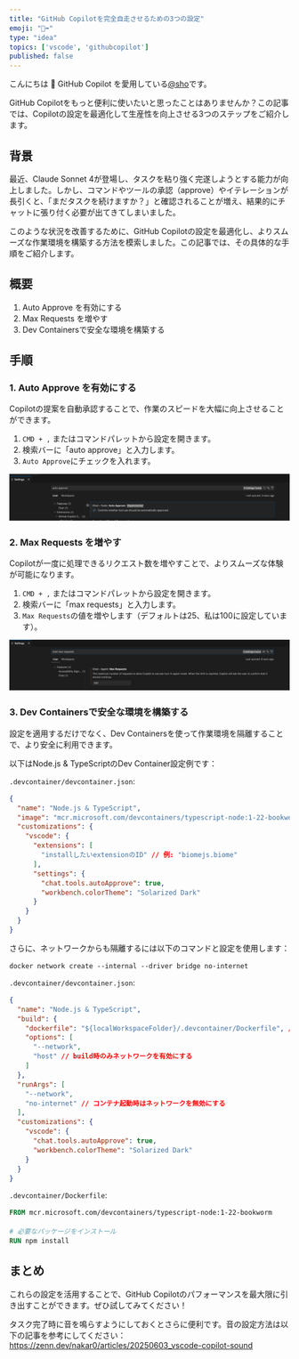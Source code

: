 ```yaml
---
title: "GitHub Copilotを完全自走させるための3つの設定"
emoji: "🏃‍➡️"
type: "idea"
topics: ['vscode', 'githubcopilot']
published: false
---
```


こんにちは 👋
GitHub Copilot を愛用している[@sho](https://x.com/sh0o0000)です。

GitHub Copilotをもっと便利に使いたいと思ったことはありませんか？この記事では、Copilotの設定を最適化して生産性を向上させる3つのステップをご紹介します。

## 背景

最近、Claude Sonnet 4が登場し、タスクを粘り強く完遂しようとする能力が向上しました。しかし、コマンドやツールの承認（approve）やイテレーションが長引くと、「まだタスクを続けますか？」と確認されることが増え、結果的にチャットに張り付く必要が出てきてしまいました。

このような状況を改善するために、GitHub Copilotの設定を最適化し、よりスムーズな作業環境を構築する方法を模索しました。この記事では、その具体的な手順をご紹介します。

## 概要

1. Auto Approve を有効にする
2. Max Requests を増やす
3. Dev Containersで安全な環境を構築する

## 手順

### 1. Auto Approve を有効にする

Copilotの提案を自動承認することで、作業のスピードを大幅に向上させることができます。

1. `CMD + ,` またはコマンドパレットから設定を開きます。
2. 検索バーに「auto approve」と入力します。
3. `Auto Approve`にチェックを入れます。

![Auto Approve 設定](/images/20250605_vscode-copilot-auto/auto-approve.png)

### 2. Max Requests を増やす

Copilotが一度に処理できるリクエスト数を増やすことで、よりスムーズな体験が可能になります。

1. `CMD + ,` またはコマンドパレットから設定を開きます。
2. 検索バーに「max requests」と入力します。
3. `Max Requests`の値を増やします（デフォルトは25、私は100に設定しています）。

![Max Requests 設定](/images/20250605_vscode-copilot-auto/max-requests.png)

### 3. Dev Containersで安全な環境を構築する

設定を適用するだけでなく、Dev Containersを使って作業環境を隔離することで、より安全に利用できます。

以下はNode.js & TypeScriptのDev Container設定例です：

`.devcontainer/devcontainer.json`:

```json
{
  "name": "Node.js & TypeScript",
  "image": "mcr.microsoft.com/devcontainers/typescript-node:1-22-bookworm",
  "customizations": {
    "vscode": {
      "extensions": [
        "installしたいextensionのID" // 例: "biomejs.biome"
      ],
      "settings": {
        "chat.tools.autoApprove": true,
        "workbench.colorTheme": "Solarized Dark"
      }
    }
  }
}
```

さらに、ネットワークからも隔離するには以下のコマンドと設定を使用します：

```fish
docker network create --internal --driver bridge no-internet
```

`.devcontainer/devcontainer.json`:

```json
{
  "name": "Node.js & TypeScript",
  "build": {
    "dockerfile": "${localWorkspaceFolder}/.devcontainer/Dockerfile", // Dockerfile内でgo downloadなどを実行
    "options": [
      "--network",
      "host" // build時のみネットワークを有効にする
    ]
  },
  "runArgs": [
    "--network",
    "no-internet" // コンテナ起動時はネットワークを無効にする
  ],
  "customizations": {
    "vscode": {
      "chat.tools.autoApprove": true,
      "workbench.colorTheme": "Solarized Dark"
    }
  }
}
```

<!-- TODO: 検証が必要 -->
`.devcontainer/Dockerfile`:

```dockerfile
FROM mcr.microsoft.com/devcontainers/typescript-node:1-22-bookworm

# 必要なパッケージをインストール
RUN npm install
```

## まとめ

これらの設定を活用することで、GitHub Copilotのパフォーマンスを最大限に引き出すことができます。ぜひ試してみてください！

タスク完了時に音を鳴らすようにしておくとさらに便利です。音の設定方法は以下の記事を参考にしてください：
https://zenn.dev/nakar0/articles/20250603_vscode-copilot-sound
